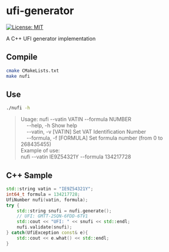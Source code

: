 # ufi-generator
[![License: MIT](https://img.shields.io/badge/License-GPLv3-blue.svg)](https://opensource.org/licenses/gpl-3.0)

A C++ UFI generator implementation

## Compile
```bash
cmake CMakeLists.txt
make nufi
```

## Use
```bash
./nufi -h
```
>Usage: nufi --vatin VATIN --formula NUMBER  
>&nbsp;&nbsp;&nbsp;&nbsp;--help,  -h      Show help  
>&nbsp;&nbsp;&nbsp;&nbsp;--vatin, -v      [VATIN] Set VAT Identification Number  
>&nbsp;&nbsp;&nbsp;&nbsp;--formula, -f    [FORMULA]  Set formula number (from 0 to 268435455)  
>Example of use:  
>nufi --vatin IE9Z54321Y --formula 134217728

## C++ Sample
```cpp
std::string vatin = "IE9Z54321Y";
int64_t formula = 134217728;
UfiNumber nufi(vatin, formula);
try {
    std::string snufi = nufi.generate();
    // UFI: GMTT-2SQN-6FDD-6TV1
    std::cout << "UFI: " << snufi << std::endl;
    nufi.validate(snufi);
} catch(UfiException const& e){
    std::cout << e.what() << std::endl;
}
```